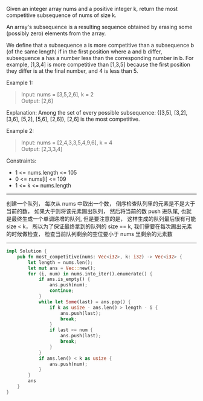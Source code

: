 Given an integer array nums and a positive integer k, return the most competitive subsequence of nums of size k.

An array's subsequence is a resulting sequence obtained by erasing some (possibly zero) elements from the array.

We define that a subsequence a is more competitive than a subsequence b (of the same length) if in the first position where a and b differ, subsequence a has a number less than the corresponding number in b. For example, [1,3,4] is more competitive than [1,3,5] because the first position they differ is at the final number, and 4 is less than 5.

Example 1:

> Input: nums = [3,5,2,6], k = 2  
> Output: [2,6]

Explanation: Among the set of every possible subsequence: {[3,5], [3,2], [3,6], [5,2], [5,6], [2,6]}, [2,6] is the most competitive.

Example 2:

> Input: nums = [2,4,3,3,5,4,9,6], k = 4  
> Output: [2,3,3,4]

Constraints:

- 1 <= nums.length <= 105
- 0 <= nums[i] <= 109
- 1 <= k <= nums.length

---

创建一个队列， 每次从 nums 中取出一个数， 倒序检查队列里的元素是不是大于当前的数， 如果大于则将该元素踢出队列， 然后将当前的数 push 进队尾, 也就是最终生成一个单调递增的队列, 但是要注意的是， 这样生成的队列最后很有可能 size < k， 所以为了保证最终拿到的队列的 size == k, 我们需要在每次踢出元素的时候做检查， 检查当前队列剩余的空位要小于 nums 里剩余的元素数

---

```rust
impl Solution {
    pub fn most_competitive(nums: Vec<i32>, k: i32) -> Vec<i32> {
        let length = nums.len();
        let mut ans = Vec::new();
        for (i, num) in nums.into_iter().enumerate() {
            if ans.is_empty() {
                ans.push(num);
                continue;
            }
            while let Some(last) = ans.pop() {
                if k as usize - ans.len() > length - i {
                    ans.push(last);
                    break;
                }
                if last <= num {
                    ans.push(last);
                    break;
                }
            }
            if ans.len() < k as usize {
                ans.push(num);
            }
        }
        ans
    }
}
```

